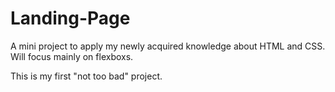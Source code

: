 # Landing-Page
A mini project to apply my newly acquired knowledge about HTML and CSS.
Will focus mainly on flexboxs.

This is my first "not too bad" project.
